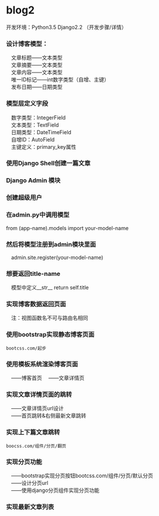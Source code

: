 # blog2
开发环境：Python3.5 Django2.2
（开发步骤/详情）

### 设计博客模型：  

&emsp;文章标题——文本类型  
&emsp;文章摘要——文本类型  
&emsp;文章内容——文本类型  
&emsp;唯一ID标记——int数字类型（自增、主键）  
&emsp;发布日期——日期类型  
### 模型层定义字段  
&emsp;数字类型：IntegerField  
&emsp;文本类型：TextField  
&emsp;日期类型：DateTimeField  
&emsp;自增ID：AutoField  
&emsp;主键定义：primary_key属性  
### 使用Django Shell创建一篇文章

### Django Admin 模块
### 创建超级用户
### 在admin.py中调用模型 
from (app-name).models import your-model-name
### 然后将模型注册到admin模块里面 
&emsp;admin.site.register(your-model-name)
### 想要返回title-name  
&emsp;模型中定义__str__  return self.title


### 实现博客数据返回页面
&emsp;注：视图函数名不可与路由名相同


### 使用bootstrap实现静态博客页面
`bootcss.com/起步`

### 使用模板系统渲染博客页面
&emsp;——博客首页
&emsp;——文章详情页


### 实现文章详情页面的跳转
&emsp;——文章详情页url设计  
&emsp;——首页跳转&右侧最新文章跳转  

### 实现上下篇文章跳转
`boocss.com/组件/分页/翻页`


### 实现分页功能
&emsp;——bootstrap实现分页按钮bootcss.com/组件/分页/默认分页  
&emsp;——设计分页url  
&emsp;——使用django分页组件实现分页功能  

### 实现最新文章列表
